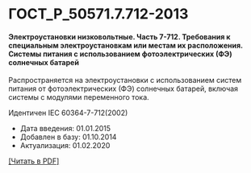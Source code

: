 # ГОСТ_Р_50571.7.712-2013

#### Электроустановки низковольтные. Часть 7-712. Требования к специальным электроустановкам или местам их расположения. Системы питания с использованием фотоэлектрических (ФЭ) солнечных батарей

Распространяется на электроустановки с использованием систем питания от фотоэлектрических (ФЭ) солнечных батарей, включая системы с модулями переменного тока.

Идентичен IEC 60364-7-712(2002)

- Дата введения: 01.01.2015
- Добавлен в базу: 01.10.2014
- Актуализация: 01.02.2020

<a onclick="openFileCallback('https://standartgost.ru/g/ГОСТ_Р_50571.7.712-2013.pdf', 'ГОСТ_Р_50571.7.712-2013.pdf');" href="#">[Читать в PDF]</a>